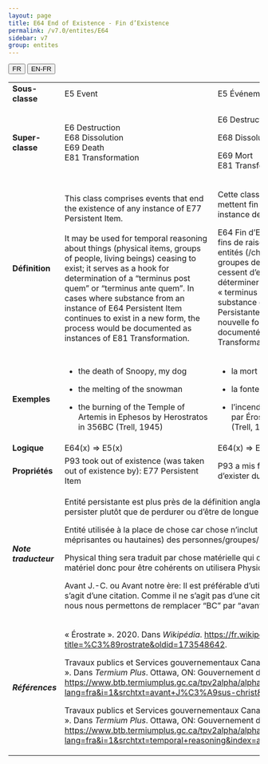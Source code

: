 ```yaml
---
layout: page
title: E64 End of Existence - Fin d’Existence
permalink: /v7.0/entites/E64
sidebar: v7
group: entites
---
```


<div class="lang-buttons">
  <button id="fr" class="activate">FR</button>
  <button id="en-fr">EN-FR</button>
</div>

<table>
<tbody>
<tr class="odd">
<td><strong>Sous-classe</strong></td>
<td class="en">E5 Event</td>
<td>E5 Événement (/Évènement)</td>
</tr>
<tr class="even">
<td><strong>Super-classe</strong></td>
<td class="en">E6 Destruction<br />
E68 Dissolution<br />
E69 Death<br />
E81 Transformation</td>
<td><p>E6 Destruction</p>
<p>E68 Dissolution</p>
<p>E69 Mort<br />
E81 Transformation</p></td>
</tr>
<tr class="odd">
<td><strong>Définition</strong></td>
<td class="en">This class comprises events that end the existence of any instance of E77 Persistent Item.<br />
<br />
It may be used for temporal reasoning about things (physical items, groups of people, living beings) ceasing to exist; it serves as a hook for determination of a “terminus post quem” or “terminus ante quem”. In cases where substance from an instance of E64 Persistent Item continues to exist in a new form, the process would be documented as instances of E81 Transformation.</td>
<td><p>Cette classe comprend les événements qui mettent fin à l’existence de n’importe quelle instance de E77 Entité Persistante.</p>
<p>E64 Fin d’Existence peut être utilisée à des fins de raisonnement temporel sur des entités (/choses?) (entités matérielles, groupes de personnes, êtres vivants) qui cessent d’exister; cette classe permet de déterminer le « terminus post quem » ou le « terminus ante quem ». Dans les cas où la substance d’une instance de E77 Entité Persistante continue d’exister dans une nouvelle forme, le processus serait documenté comme des instances de E81 Transformation.</p></td>
</tr>
<tr class="even">
<td><strong>Exemples</strong></td>
<td class="en"><ul>
<li><p>the death of Snoopy, my dog</p></li>
<li><p>the melting of the snowman</p></li>
<li><p>the burning of the Temple of Artemis in Ephesos by Herostratos in 356BC (Trell, 1945)</p></li>
</ul></td>
<td><ul>
<li><p>la mort de Snoopy, mon chien</p></li>
<li><p>la fonte du bonhomme de neige</p></li>
<li><p>l’incendie du Temple d’Artémis à Éphèse par Érostrate en 356 avant notre ère (Trell, 1945)</p></li>
</ul></td>
</tr>
<tr class="odd">
<td><strong>Logique</strong></td>
<td class="en">E64(x) ⇒ E5(x)</td>
<td>E64(x) ⇒ E5(x)</td>
</tr>
<tr class="even">
<td><strong>Propriétés</strong></td>
<td class="en">P93 took out of existence (was taken out of existence by): E77 Persistent Item</td>
<td>P93 a mis fin à l’existence de (a cessé d’exister du fait de): E77 Entité Persistante</td>
</tr>
<tr class="odd">
<td><strong><em>Note traducteur</em></strong></td>
<td colspan="2"><p>Entité persistante est plus près de la définition anglaise qui porte sur le fait de persister plutôt que de perdurer ou d’être de longue durée.</p>
<p>Entité utilisée à la place de chose car chose n’inclut pas (à l’exception de désignation méprisantes ou hautaines) des personnes/groupes/humains.</p>
<p>Physical thing sera traduit par chose matérielle qui comprend Physical Object-Objet matériel donc pour être cohérents on utilisera Physical Item - entité matérielle.</p>
<p>Avant J.-C. ou Avant notre ère: Il est préférable d’utiliser avant notre ère, mais il s’agit d’une citation. Comme il ne s’agit pas d’une citation, mais d’une paraphrase, nous nous permettons de remplacer “BC” par “avant notre ère”.</p></td>

</tr>
<tr class="even">
<td><strong><em>Références</em></strong></td>
<td colspan="2"><p>« Érostrate ». 2020. Dans <em>Wikipédia</em>. <a href="https://fr.wikipedia.org/w/index.php?title=%C3%89rostrate&amp;oldid=173548642"><span class="underline">https://fr.wikipedia.org/w/index.php?title=%C3%89rostrate&amp;oldid=173548642</span></a>.</p>
<p>Travaux publics et Services gouvernementaux Canada. 1997. « avant Jésus-Christ ». Dans <em>Termium Plus</em>. Ottawa, ON: Gouvernement du Canada. <a href="https://www.btb.termiumplus.gc.ca/tpv2alpha/alpha-fra.html?lang=fra&amp;i=1&amp;srchtxt=avant+J%C3%A9sus-christ&amp;codom2nd_wet=1#resultrecs"><span class="underline">https://www.btb.termiumplus.gc.ca/tpv2alpha/alpha-fra.html?lang=fra&amp;i=1&amp;srchtxt=avant+J%C3%A9sus-christ&amp;codom2nd_wet=1#resultrecs</span></a>.</p>
<p>Travaux publics et Services gouvernementaux Canada. 2009. « temporal reasoning ». Dans <em>Termium Plus</em>. Ottawa, ON: Gouvernement du Canada. <a href="https://www.btb.termiumplus.gc.ca/tpv2alpha/alpha-fra.html?lang=fra&amp;i=1&amp;srchtxt=temporal+reasoning&amp;index=alt&amp;codom2nd_wet=1#resultrecs"><span class="underline">https://www.btb.termiumplus.gc.ca/tpv2alpha/alpha-fra.html?lang=fra&amp;i=1&amp;srchtxt=temporal+reasoning&amp;index=alt&amp;codom2nd_wet=1#resultrecs</span></a>.</p></td>

</tr>
</tbody>
</table>
